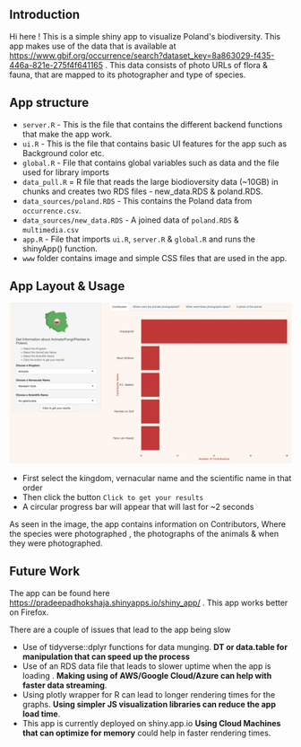 ## Introduction
Hi here ! This is a simple shiny app to visualize Poland's biodiversity. This app makes use of the data that is available at https://www.gbif.org/occurrence/search?dataset_key=8a863029-f435-446a-821e-275f4f641165 . This data consists of photo URLs of flora & fauna, that are mapped to its photographer and type of species.


## App structure

* `server.R` - This is the file that contains the different backend functions that make the app work.
* `ui.R` - This is the file that contains basic UI features for the app such as Background color etc.
* `global.R`  - File that contains global variables such as data and the file used for library imports
* `data_pull.R` = R file that reads the large biodioversity data (~10GB) in chunks and creates two RDS files - new_data.RDS & poland.RDS.
* `data_sources/poland.RDS` - This contains the Poland data from `occurrence.csv`.
* `data_sources/new_data.RDS` - A joined data of `poland.RDS` & `multimedia.csv`
* `app.R` - File that imports `ui.R`, `server.R` & `global.R` and runs the shinyApp() function.
* `www` folder contains image and simple CSS files that are used in the app.


## App Layout & Usage

![App Layout](https://raw.githubusercontent.com/adhok/biodiversity_app_poland/main/Screenshot%202022-05-12%20at%2011.06.32%20AM.png)

* First select the kingdom, vernacular name and the scientific name in that order
* Then click the button `Click to get your results`
* A circular progress bar will appear that will last for ~2 seconds

As seen in the image, the app contains information on Contributors, Where the species were photographed , the photographs of the animals & when they were photographed.

## Future Work
The app can be found here https://pradeepadhokshaja.shinyapps.io/shiny_app/ . This app works better on Firefox. 

There are a couple of issues that lead to the app being slow

* Use of tidyverse::dplyr functions for data munging. **DT or data.table for manipulation that can speed up the process**
* Use of an RDS data file that leads to slower uptime when the app is loading . **Making using of AWS/Google Cloud/Azure can help with faster data streaming**.
* Using plotly wrapper for R can lead to longer rendering times for the graphs. **Using simpler JS visualization libraries can reduce the app load time**.
* This app is currently deployed on shiny.app.io **Using Cloud Machines that can optimize for memory** could help in faster rendering times.









